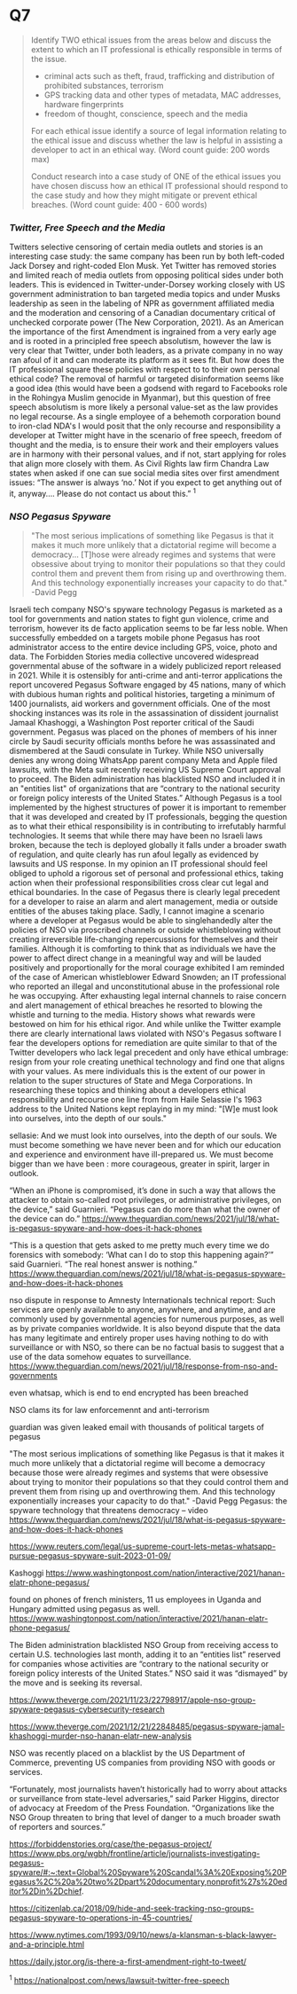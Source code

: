 # Q7
>Identify TWO ethical issues from the areas below and discuss the extent to which an IT professional is ethically responsible in terms of the issue. 
>
> - criminal acts such as theft, fraud, trafficking and distribution of prohibited substances, terrorism 
> - GPS tracking data and other types of metadata, MAC addresses, hardware fingerprints 
> - freedom of thought, conscience, speech and the media 
>
> For each ethical issue identify a source of legal information relating to the ethical issue and discuss whether the law is helpful in assisting a developer to act in an ethical way. (Word count guide: 200 words max) 
>
> Conduct research into a case study of ONE of the ethical issues you have chosen discuss how an ethical IT professional should respond to the case study and how they might mitigate or prevent ethical breaches. (Word count guide: 400 - 600 words)
>  


### _Twitter, Free Speech and the Media_

Twitters selective censoring of certain media outlets and stories is an interesting case study: the same company has been run by both left-coded Jack Dorsey and right-coded Elon Musk. Yet Twitter has removed stories and limited reach of media outlets from opposing political sides under both leaders. This is evidenced in Twitter-under-Dorsey working closely with US government administration to ban targeted media topics and under Musks leadership as seen in the labeling of NPR as government affiliated media and the moderation and censoring of a Canadian documentary critical of unchecked corporate power (The New Corporation, 2021). As an American the importance of the first Amendment is ingrained from a very early age and is rooted in a principled free speech absolutism, however the law is very clear that Twitter, under both leaders, as a private company in no way ran afoul of it and can moderate its platform as it sees fit. But how does the IT professional square these policies with respect to to their own personal ethical code? The removal of harmful or targeted disinformation seems like a good idea (this would have been a godsend with regard to Facebooks role in the Rohingya Muslim genocide in Myanmar), but this question of free speech absolutism is more likely a personal value-set as the law provides no legal recourse. As a single employee of a behemoth corporation bound to iron-clad NDA's I would posit that the only recourse and responsibility a developer at Twitter might have in the scenario of free speech, freedom of thought and the media, is to ensure their work and their employers values are in harmony with their personal values, and if not, start applying for roles that align more closely with them. As Civil Rights law firm Chandra Law states when asked if one can sue social media sites over first amendment issues: “The answer is always ‘no.’ Not if you expect to get anything out of it, anyway…. Please do not contact us about this.” $^1$

### _NSO Pegasus Spyware_

>"The most serious implications of something like Pegasus is that it makes it much more unlikely that a dictatorial regime will become a democracy... [T]hose were already regimes and systems that were obsessive about trying to monitor their populations so that they could control them and prevent them from rising up and overthrowing them. And this technology exponentially increases your capacity to do that."
> -David Pegg

Israeli tech company NSO's spyware technology Pegasus is marketed as a tool for governments and nation states to fight gun violence, crime and terrorism, however its de facto application seems to be far less noble. When successfully embedded on a targets mobile phone Pegasus has root administrator access to the entire device including GPS, voice, photo and data. The Forbidden Stories media collective uncovered widespread governmental abuse of the software in a widely publicized report released in 2021. While it is ostensibly for anti-crime and anti-terror applications the report uncovered Pegasus Software engaged by 45 nations, many of which with dubious human rights and political histories, targeting a minimum of 1400 journalists, aid workers and government officials. One of the most shocking instances was its role in the assassination of dissident journalist Jamaal Khashoggi, a Washington Post reporter critical of the Saudi government. Pegasus was placed on the phones of members of his inner circle by Saudi security officials months before he was assassinated and dismembered at the Saudi consulate in Turkey. While NSO universally denies any wrong doing WhatsApp parent company Meta and Apple filed lawsuits, with the Meta suit recently receiving US Supreme Court approval to proceed. The Biden administration has blacklisted NSO and included it in an "entities list" of organizations that are “contrary to the national security or foreign policy interests of the United States.” Although Pegasus is a tool implemented by the highest structures of power it is important to remember that it was developed and created by IT professionals, begging the question as to what their ethical responsibility is in contributing to irrefutably harmful technologies. It seems that while there may have been no Israeli laws broken, because the tech is deployed globally it falls under a broader swath of regulation, and quite clearly has run afoul legally as evidenced by lawsuits and US response. In my opinion an IT professional should feel obliged to uphold a rigorous set of personal and professional ethics, taking action when their professional responsibilities cross clear cut legal and ethical boundaries. In the case of Pegasus there is clearly legal precedent for a developer to raise an alarm and alert management, media or outside entities of the abuses taking place. Sadly, I cannot imagine a scenario where a developer at Pegasus would be able to singlehandedly alter the policies of NSO via proscribed channels or outside whistleblowing without creating irreversible life-changing repercussions for themselves and their families.  Although it is comforting to think that as individuals we have the power to affect direct change in a meaningful way and will be lauded positively and proportionally for the moral courage exhibited I am reminded of the case of American whistleblower Edward Snowden; an IT professional who reported an illegal and unconstitutional abuse in the professional role he was occupying. After exhausting legal internal channels to raise concern and alert management of ethical breaches he resorted to blowing the whistle and turning to the media. History shows what rewards were bestowed on him for his ethical rigor. And while unlike the Twitter example there are clearly international laws violated with NSO's Pegasus software I fear the developers options for remediation are quite similar to that of the Twitter developers who lack legal precedent and only have ethical umbrage: resign from your role creating unethical technology and find one that aligns with your values. As mere individuals this is the extent of our power in relation to the super structures of State and Mega Corporations. In researching these topics and thinking about a developers ethical responsibility and recourse one line from from Haile Selassie I's 1963 address to the United Nations kept replaying in my mind: "[W]e must look into ourselves, into the depth of our souls." 




sellasie: And we must look into ourselves, into the depth of our souls. We must become something we have never been and for which our education and experience and environment have ill-prepared us. We must become bigger than we have been : more courageous, greater in spirit, larger in outlook.


“When an iPhone is compromised, it’s done in such a way that allows the attacker to obtain so-called root privileges, or administrative privileges, on the device,” said Guarnieri. “Pegasus can do more than what the owner of the device can do.”
https://www.theguardian.com/news/2021/jul/18/what-is-pegasus-spyware-and-how-does-it-hack-phones

“This is a question that gets asked to me pretty much every time we do forensics with somebody: ‘What can I do to stop this happening again?’” said Guarnieri. “The real honest answer is nothing.”
https://www.theguardian.com/news/2021/jul/18/what-is-pegasus-spyware-and-how-does-it-hack-phones

nso dispute in response to Amnesty Internationals technical report:
Such services are openly available to anyone, anywhere, and anytime, and are commonly used by governmental agencies for numerous purposes, as well as by private companies worldwide. It is also beyond dispute that the data has many legitimate and entirely proper uses having nothing to do with surveillance or with NSO, so there can be no factual basis to suggest that a use of the data somehow equates to surveillance.
https://www.theguardian.com/news/2021/jul/18/response-from-nso-and-governments

even whatsap, which is end to end encrypted has been breached

NSO clams its for law enforcemennt and anti-terrorism

guardian was given leaked email with thousands of political targets of pegasus


"The most serious implications of something like Pegasus is that it makes it much more unlikely that a dictatorial regime will become a democracy because those were already regimes and systems that were obsessive about trying to monitor their populations so that they could control them and prevent them from rising up and overthrowing them. And this technology exponentially increases your capacity to do that."
-David Pegg
Pegasus: the spyware technology that threatens democracy – video
https://www.theguardian.com/news/2021/jul/18/what-is-pegasus-spyware-and-how-does-it-hack-phones


https://www.reuters.com/legal/us-supreme-court-lets-metas-whatsapp-pursue-pegasus-spyware-suit-2023-01-09/



Kashoggi
https://www.washingtonpost.com/nation/interactive/2021/hanan-elatr-phone-pegasus/

found on phones of french ministers, 11 us employees in Uganda and Hungary admitted using pegasus as well. 
https://www.washingtonpost.com/nation/interactive/2021/hanan-elatr-phone-pegasus/

The Biden administration blacklisted NSO Group from receiving access to certain U.S. technologies last month, adding it to an “entities list” reserved for companies whose activities are “contrary to the national security or foreign policy interests of the United States.” NSO said it was “dismayed” by the move and is seeking its reversal.

https://www.theverge.com/2021/11/23/22798917/apple-nso-group-spyware-pegasus-cybersecurity-research

https://www.theverge.com/2021/12/21/22848485/pegasus-spyware-jamal-khashoggi-murder-nso-hanan-elatr-new-analysis


NSO was recently placed on a blacklist by the US Department of Commerce, preventing US companies from providing NSO with goods or services. 


“Fortunately, most journalists haven’t historically had to worry about attacks or surveillance from state-level adversaries,” said Parker Higgins, director of advocacy at Freedom of the Press Foundation. “Organizations like the NSO Group threaten to bring that level of danger to a much broader swath of reporters and sources.”



https://forbiddenstories.org/case/the-pegasus-project/
https://www.pbs.org/wgbh/frontline/article/journalists-investigating-pegasus-spyware/#:~:text=Global%20Spyware%20Scandal%3A%20Exposing%20Pegasus%2C%20a%20two%2Dpart%20documentary,nonprofit%27s%20editor%2Din%2Dchief.

https://citizenlab.ca/2018/09/hide-and-seek-tracking-nso-groups-pegasus-spyware-to-operations-in-45-countries/


https://www.nytimes.com/1993/09/10/news/a-klansman-s-black-lawyer-and-a-principle.html


https://daily.jstor.org/is-there-a-first-amendment-right-to-tweet/




$^1$ https://nationalpost.com/news/lawsuit-twitter-free-speech